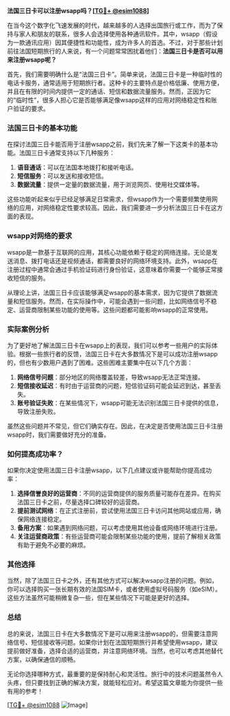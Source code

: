 **法国三日卡可以注册wsapp吗？[[TG💪+ @esim1088](https://t.me/s/esim1088)]**

在当今这个数字化飞速发展的时代，越来越多的人选择出国旅行或工作，而为了保持与家人和朋友的联系，很多人会选择使用各种通讯软件。其中，wsapp（假设为一款通讯应用）因其便捷性和功能性，成为许多人的首选。不过，对于那些计划前往法国短期旅行的人来说，有一个问题常常困扰着他们：**法国三日卡是否可以用来注册wsapp呢？**

首先，我们需要明确什么是“法国三日卡”。简单来说，法国三日卡是一种临时性的电话卡服务，通常适用于短期旅行者。这种卡的主要特点是价格低廉、使用方便，并且在有限的时间内提供一定的通话、短信和数据流量服务。然而，正因为它的“临时性”，很多人担心它是否能够满足像wsapp这样的应用对网络稳定性和账户验证的要求。

### 法国三日卡的基本功能

在探讨法国三日卡能否用于注册wsapp之前，我们先来了解一下这类卡的基本功能。法国三日卡通常支持以下几种服务：

1. **语音通话**：可以在法国本地拨打和接听电话。
2. **短信服务**：可以发送和接收短信。
3. **数据流量**：提供一定量的数据流量，用于浏览网页、使用社交媒体等。

这些功能听起来似乎已经足够满足日常需求，但wsapp作为一个需要频繁使用网络的应用，对网络稳定性要求较高。因此，我们需要进一步分析法国三日卡在这方面的表现。

### wsapp对网络的要求

wsapp是一款基于互联网的应用，其核心功能依赖于稳定的网络连接。无论是发送消息、拨打电话还是视频通话，都需要良好的网络环境支持。此外，wsapp在注册过程中通常会通过手机验证码进行身份验证，这意味着你需要一个能够正常接收短信的服务。

从理论上讲，法国三日卡应该能够满足wsapp的基本需求，因为它提供了数据流量和短信服务。然而，在实际操作中，可能会遇到一些问题，比如网络信号不稳定、运营商限制某些功能的使用等。这些问题都可能影响wsapp的正常使用。

### 实际案例分析

为了更好地了解法国三日卡在wsapp上的表现，我们可以参考一些用户的实际体验。根据一些旅行者的反馈，法国三日卡在大多数情况下是可以成功注册wsapp的，但也有少数用户遇到了困难。这些困难主要集中在以下几个方面：

1. **网络信号问题**：部分地区的网络覆盖较差，导致wsapp无法正常连接。
2. **短信接收延迟**：有时由于运营商的问题，短信验证码可能会延迟到达，甚至丢失。
3. **账号验证失败**：在某些情况下，wsapp可能无法识别法国三日卡提供的信息，导致注册失败。

虽然这些问题并不常见，但它们确实存在。因此，在决定是否使用法国三日卡注册wsapp时，我们需要做好充分的准备。

### 如何提高成功率？

如果你决定使用法国三日卡注册wsapp，以下几点建议或许能帮助你提高成功率：

1. **选择信誉良好的运营商**：不同的运营商提供的服务质量可能存在差异。在购买法国三日卡之前，尽量选择口碑较好的运营商。
2. **提前测试网络**：在正式注册前，尝试使用法国三日卡访问其他网站或应用，确保网络连接稳定。
3. **备用方案**：如果遇到网络问题，可以考虑使用其他设备或网络环境进行注册。
4. **关注运营商政策**：有些运营商可能会限制某些功能的使用，提前了解相关政策有助于避免不必要的麻烦。

### 其他选择

当然，除了法国三日卡之外，还有其他方式可以解决wsapp注册的问题。例如，你可以选择购买一张长期有效的法国SIM卡，或者使用虚拟号码服务（如eSIM）。这些方法虽然可能稍微复杂一些，但在某些情况下可能是更好的选择。

### 总结

总的来说，法国三日卡在大多数情况下是可以用来注册wsapp的，但需要注意网络信号、短信接收等问题。如果你计划在法国短期旅行并希望使用wsapp，建议提前做好准备，选择合适的运营商，并注意网络环境。当然，也可以考虑其他替代方案，以确保通信的顺畅。

无论你选择哪种方式，最重要的是保持耐心和灵活性。旅行中的技术问题虽然令人头疼，但只要找到正确的解决方案，就能轻松应对。希望这篇文章能为你提供一些有用的参考！

[[TG💪+ @esim1088](https://t.me/s/esim1088) ![Image](https://i.postimg.cc/4NQfJmqS/Snipaste-2025-05-13-00-14-12.png)]